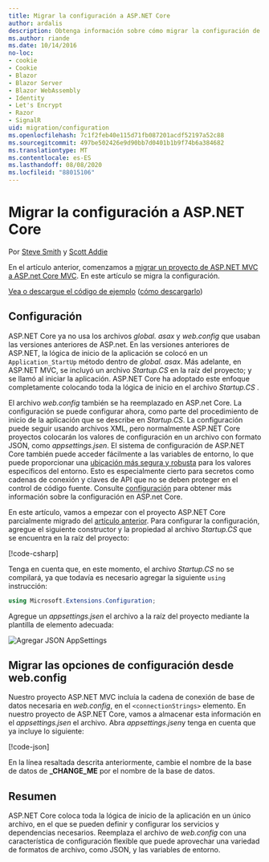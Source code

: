 ```yaml
---
title: Migrar la configuración a ASP.NET Core
author: ardalis
description: Obtenga información sobre cómo migrar la configuración de un proyecto de ASP.NET MVC a un proyecto de MVC de ASP.NET Core.
ms.author: riande
ms.date: 10/14/2016
no-loc:
- cookie
- Cookie
- Blazor
- Blazor Server
- Blazor WebAssembly
- Identity
- Let's Encrypt
- Razor
- SignalR
uid: migration/configuration
ms.openlocfilehash: 7c1f2feb40e115d71fb087201acdf52197a52c88
ms.sourcegitcommit: 497be502426e9d90bb7d0401b1b9f74b6a384682
ms.translationtype: MT
ms.contentlocale: es-ES
ms.lasthandoff: 08/08/2020
ms.locfileid: "88015106"
---
```

# <a name="migrate-configuration-to-aspnet-core"></a>Migrar la configuración a ASP.NET Core

Por [Steve Smith](https://ardalis.com/) y [Scott Addie](https://scottaddie.com)

En el artículo anterior, comenzamos a [migrar un proyecto de ASP.NET MVC a ASP.net Core MVC](xref:migration/mvc). En este artículo se migra la configuración.

[Vea o descargue el código de ejemplo](https://github.com/dotnet/AspNetCore.Docs/tree/master/aspnetcore/migration/configuration/samples) ([cómo descargarlo](xref:index#how-to-download-a-sample))

## <a name="setup-configuration"></a>Configuración

ASP.NET Core ya no usa los archivos *global. asax* y *web.config* que usaban las versiones anteriores de ASP.net. En las versiones anteriores de ASP.NET, la lógica de inicio de la aplicación se colocó en un `Application_StartUp` método dentro de *global. asax*. Más adelante, en ASP.NET MVC, se incluyó un archivo *Startup.CS* en la raíz del proyecto; y se llamó al iniciar la aplicación. ASP.NET Core ha adoptado este enfoque completamente colocando toda la lógica de inicio en el archivo *Startup.CS* .

El archivo *web.config* también se ha reemplazado en ASP.net Core. La configuración se puede configurar ahora, como parte del procedimiento de inicio de la aplicación que se describe en *Startup.CS*. La configuración puede seguir usando archivos XML, pero normalmente ASP.NET Core proyectos colocarán los valores de configuración en un archivo con formato JSON, como *appsettings.jsen*. El sistema de configuración de ASP.NET Core también puede acceder fácilmente a las variables de entorno, lo que puede proporcionar una [ubicación más segura y robusta](xref:security/app-secrets) para los valores específicos del entorno. Esto es especialmente cierto para secretos como cadenas de conexión y claves de API que no se deben proteger en el control de código fuente. Consulte [configuración](xref:fundamentals/configuration/index) para obtener más información sobre la configuración en ASP.net Core.

En este artículo, vamos a empezar con el proyecto ASP.NET Core parcialmente migrado del [artículo anterior](xref:migration/mvc). Para configurar la configuración, agregue el siguiente constructor y la propiedad al archivo *Startup.CS* que se encuentra en la raíz del proyecto:

[!code-csharp[](configuration/samples/WebApp1/src/WebApp1/Startup.cs?range=11-16)]

Tenga en cuenta que, en este momento, el archivo *Startup.CS* no se compilará, ya que todavía es necesario agregar la siguiente `using` instrucción:

```csharp
using Microsoft.Extensions.Configuration;
```

Agregue un *appsettings.jsen* el archivo a la raíz del proyecto mediante la plantilla de elemento adecuada:

![Agregar JSON AppSettings](configuration/_static/add-appsettings-json.png)

## <a name="migrate-configuration-settings-from-webconfig"></a>Migrar las opciones de configuración desde web.config

Nuestro proyecto ASP.NET MVC incluía la cadena de conexión de base de datos necesaria en *web.config*, en el `<connectionStrings>` elemento. En nuestro proyecto de ASP.NET Core, vamos a almacenar esta información en el *appsettings.jsen* el archivo. Abra *appsettings.jsen*y tenga en cuenta que ya incluye lo siguiente:

[!code-json[](../migration/configuration/samples/WebApp1/src/WebApp1/appsettings.json?highlight=4)]

En la línea resaltada descrita anteriormente, cambie el nombre de la base de datos de **_CHANGE_ME** por el nombre de la base de datos.

## <a name="summary"></a>Resumen

ASP.NET Core coloca toda la lógica de inicio de la aplicación en un único archivo, en el que se pueden definir y configurar los servicios y dependencias necesarios. Reemplaza el archivo de *web.config* con una característica de configuración flexible que puede aprovechar una variedad de formatos de archivo, como JSON, y las variables de entorno.
